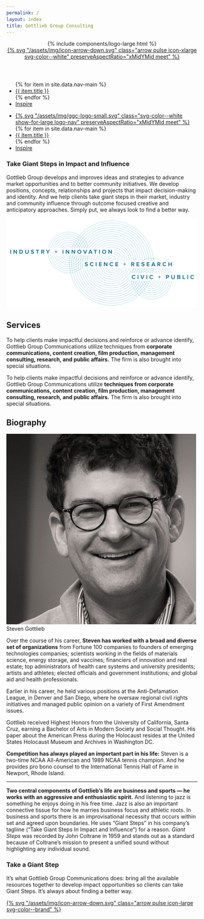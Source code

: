 ```yaml
---
permalink: /
layout: index
title: Gottlieb Group Consulting
---
```

<header class="container-brand container-vignette fixed ">
<a id="top"></a>
  <div class="grid-container">
    <div class="grid-x grid-margin-x align-middle section-block-primary">
      <div class="cell small-12 text-center">
      	{% include components/logo-large.html %}
        <div class="div text-center show-for-large">
          <a href="#intro" class="icon-next" title="Take a Giant Step" data-smooth-scroll="data-smooth-scroll" data-offset="-40" data-animation-easing="swing">
        	{% svg "/assets/img/icon-arrow-down.svg" class="arrow pulse icon-xlarge svg-color--white"  preserveAspectRatio="xMidYMid meet" %}
          </a>
        </div>  
      </div>
    </div>
  </div>
</header>

<nav class="mobile-nav hide-for-medium">
  <ul class="menu vertical container-brand is-sticky">
    {% for item in site.data.nav-main %}
      <li><a class="nav-item" href="/#{{ item.url }}" title="{{ item.title }}">{{ item.title }}</a></li>
    {% endfor %}
    <li>
      <a class="nav-item" href="/inspire" title="Inspire">Inspire</a>
    </li>
  </ul>
</nav>

<nav class="section-nav show-for-medium" data-sticky-container="data-sticky-container">
  <ul class="menu container-brand drop align-center transition" data-sticky="data-sticky" data-options="marginTop:0;" data-top-anchor="intro">
    <li>
      <a class="nav-item nav-logo" href="/" title="main">{% svg "/assets/img/ggc-logo-small.svg" class="svg-color--white show-for-large logo-nav"  preserveAspectRatio="xMidYMid meet" %}</a>
    </li>
  	{% for item in site.data.nav-main %}
      <li data-smooth-scroll="data-smooth-scroll" data-offset="50" data-animation-easing="swing"><a class="nav-item" href="#{{ item.url }}" title="{{ item.title }}">{{ item.title }}</a></li>
    {% endfor %}
    <li>
      <a class="nav-item" href="/inspire" title="Inspire">Inspire</a>
    </li>
  </ul>
</nav>
<div class="container-white">
<section class="section-pad" id="intro">
  <div class="grid-container">
    <div class="grid-x grid-margin-x align-center">
      <div class="cell small-12 medium-3 large-3 text-right-on-medium">
        <h3 class="headline-2 text-light">Take <span class="text-bold">Giant Steps</span> in Impact and Influence</h3>
      </div>
      <div class="cell small-12 medium-9 large-6">
        <p>Gottlieb Group develops and improves ideas and strategies to advance market opportunities and to better community initiatives. We develop positions, concepts, relationships and projects that impact decision-making and identity. And we help clients take giant steps in their market, industry and community influence through outcome focused creative and anticipatory approaches. Simply put, we always look to find a better way.</p>
      </div>
    </div>
  </div>
</section>
<aside id="services" class="grid-container">
  <div class="grid-x align-center">
    <div class="cell small-12 medium-10 large-8 xlarge-6 text-center">
      <img src="/assets/img/ggc-art-rings.svg" class="" alt="Industry + Innovation | Science + Research | Civi + Public"/>
    </div>  
  </div>
</aside>
<section class="section-pad">
  <div class="grid-container">
    <div class="grid-x grid-margin-x align-center">
      <div class="cell small-12 medium-3 large-3 text-right-on-medium">
        <h2 class="headline-4">Services</h2>
      </div>
      <div class="cell small-12 medium-9 large-6">
        <p>To help clients make impactful decisions and reinforce or advance identify, Gottlieb Group Communications utilize techniques from <strong>corporate communications, content creation, film production, management consulting, research, and public affairs.</strong> The firm is also brought into special situations.</p>
        <p class="text-callout-emphasis">To help clients make impactful decisions and reinforce or advance identify, Gottlieb Group Communications utilize <strong>techniques from corporate communications, content creation, film production, management consulting, research, and public affairs.</strong> The firm is also brought into special situations.</p>
      </div>
    </div>
  </div>
</section>
<section class="section-pad" id="bio">
  <div class="grid-container">
    <div class="grid-x grid-margin-x align-center">
      <div class="cell small-12 medium-3 large-3 text-right-on-medium">
        <h2 class="headline-4">Biography</h2>
      </div>
      <div class="cell small-12 medium-9 large-6">
        <aside class="person-vertical float-right">
          <img class="avatar avatar-large float-right" src="/assets/img/steven-gottlieb-portrait-2018-tighter-crop.jpg" alt="Steven Gottlieb">
          <div class="person-label">Steven Gottlieb</div>
        </aside>
        <p>Over the course of his career, <strong>Steven has worked with a broad and diverse set of organizations</strong> from Fortune 100 companies to founders of emerging technologies companies; scientists working in the fields of materials science, energy storage, and vaccines; financiers of innovation and real estate; top administrators of health care systems and university presidents; artists and athletes; elected officials and government institutions; and global aid and health professionals.</p>
        <p>Earlier in his career, he held various positions at the Anti-Defamation League, in Denver and San Diego, where he oversaw regional civil rights initiatives and managed public opinion on a variety of First Amendment issues.</p>
        <p>Gottlieb received Highest Honors from the University of California, Santa Cruz, earning a Bachelor of Arts in Modern Society and Social Thought. His paper about the American Press during the Holocaust resides at the United States Holocaust Museum and Archives in Washington DC.</p>
        <p><strong>Competition has always played an important part in his life:</strong> Steven is a two-time NCAA All-American and 1989 NCAA tennis champion. And he provides pro bono counsel to the International Tennis Hall of Fame in Newport, Rhode Island.</p>
        <hr class="divider-body">
        <p><strong>Two central components of Gottlieb’s life are business and sports &mdash; he works with an aggressive and enthusiastic spirit.</strong> And listening to jazz is something he enjoys doing in his free time. Jazz is also an important connective tissue for how he marries business focus and athletic roots. In business and sports there is an improvisational necessity that occurs within set and agreed upon boundaries. He uses “Giant Steps” in his company’s tagliine (“Take Giant Steps In Impact and Influence”) for a reason. <em>Giant Steps</em> was recorded by John Coltrane in 1959 and stands out as a standard because of Coltrane’s mission to present a unified sound without highlighting any individual sound.</p>
      </div>
    </div>
  </div>
</section>
<section class="section-pad" id="step">
  <div class="grid-container">
    <div class="grid-x grid-margin-x align-center">
      <div class="cell small-12 medium-3 large-3 text-right-on-medium">
        <h3 class="text-callout">Take a Giant Step</h3>
      </div>
      <div class="cell small-12 medium-9 large-6">
        <p class="text-sans text-larger group">It’s what Gottlieb Group Communications does: bring all the available resources together to develop impact opportunities so clients can take Giant Steps. It’s always about finding a better way.</p>
        <p>
          <a href="#contact" class="icon-next" title="Take a Giant Step" data-smooth-scroll="data-smooth-scroll" data-offset="" data-animation-easing="swing">
            {% svg "/assets/img/icon-arrow-down.svg" class="arrow pulse icon-large svg-color--brand" %}
          </a>
        </p>
      </div>
    </div>
  </div>
</section>
